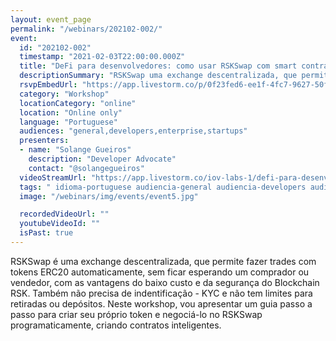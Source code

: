 ```yaml
---
layout: event_page
permalink: "/webinars/202102-002/"
event:
  id: "202102-002"
  timestamp: "2021-02-03T22:00:00.000Z"
  title: "DeFi para desenvolvedores: como usar RSKSwap com smart contracts"
  descriptionSummary: "RSKSwap uma exchange descentralizada, que permite fazer trades com tokens ERC20 automaticamente, sem ficar esperando um comprador ou vended…"
  rsvpEmbedUrl: "https://app.livestorm.co/p/0f23fed6-ee1f-4fc7-9627-50fe0c6f9ad3/form"
  category: "Workshop"
  locationCategory: "online"
  location: "Online only"
  language: "Portuguese"
  audiences: "general,developers,enterprise,startups"
  presenters:
  - name: "Solange Gueiros"
    description: "Developer Advocate"
    contact: "@solangegueiros"
  videoStreamUrl: "https://app.livestorm.co/iov-labs-1/defi-para-desenvolvedores-como-usar-rskswap-com-smart-contracts"
  tags: " idioma-portuguese audiencia-general audiencia-developers audiencia-enterprise audiencia-startups recent"
  image: "/webinars/img/events/event5.jpg"

  recordedVideoUrl: ""
  youtubeVideoId: ""
  isPast: true
---
```



RSKSwap é uma exchange descentralizada, que permite fazer trades com tokens ERC20 automaticamente, sem ficar esperando um comprador ou vendedor, com as vantagens do baixo custo e da segurança do Blockchain RSK. Também não precisa de indentificação - KYC e não tem limites para retiradas ou depósitos. Neste workshop, vou apresentar um guia passo a passo para criar seu próprio token e negociá-lo no RSKSwap programaticamente, criando contratos inteligentes.

